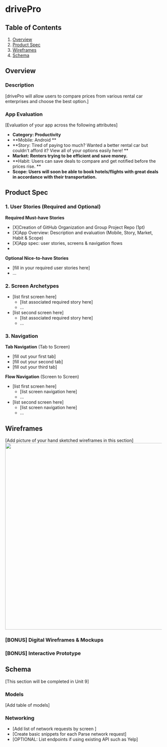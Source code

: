 # drivePro

## Table of Contents
1. [Overview](#Overview)
1. [Product Spec](#Product-Spec)
1. [Wireframes](#Wireframes)
2. [Schema](#Schema)

## Overview
### Description
[drivePro will allow users to compare prices from various rental car enterprises and choose the best option.]

### App Evaluation
[Evaluation of your app across the following attributes]
- **Category: Productivity**
- **Mobile: Android **
- **Story: Tired of paying too much? Wanted a better rental car but couldn't afford it? View all of your options easily here! **
- **Market: Renters trying to be efficient and save money.**
- **Habit: Users can save deals to compare and get notified before the prices rise. **
- **Scope: Users will soon be able to book hotels/flights with great deals in accordance with their transportation.**

## Product Spec

### 1. User Stories (Required and Optional)

**Required Must-have Stories**

* [X]Creation of GitHub Organization and Group Project Repo (1pt)
* [X]App Overview: Description and evaluation (Mobile, Story, Market, Habit & Scope)
* [X]App spec: user stories, screens & navigation flows
* 
**Optional Nice-to-have Stories**

* [fill in your required user stories here]
* ...

### 2. Screen Archetypes

* [list first screen here]
   * [list associated required story here]
   * ...
* [list second screen here]
   * [list associated required story here]
   * ...

### 3. Navigation

**Tab Navigation** (Tab to Screen)

* [fill out your first tab]
* [fill out your second tab]
* [fill out your third tab]

**Flow Navigation** (Screen to Screen)

* [list first screen here]
   * [list screen navigation here]
   * ...
* [list second screen here]
   * [list screen navigation here]
   * ...

## Wireframes
[Add picture of your hand sketched wireframes in this section]
<img src="YOUR_WIREFRAME_IMAGE_URL" width=600>

### [BONUS] Digital Wireframes & Mockups

### [BONUS] Interactive Prototype

## Schema 
[This section will be completed in Unit 9]
### Models
[Add table of models]
### Networking
- [Add list of network requests by screen ]
- [Create basic snippets for each Parse network request]
- [OPTIONAL: List endpoints if using existing API such as Yelp]
